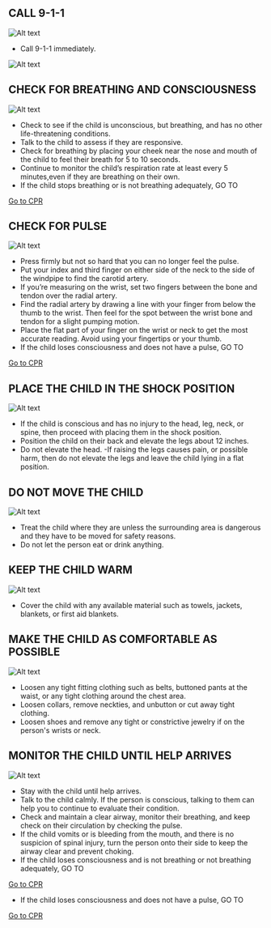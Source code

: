 ## CALL 9-1-1

![Alt text](/Images/AdultShock/adultshock8.jpg)

- Call 9-1-1 immediately.

![Alt text](/Images/AdultShock/adultShock1.jpg)

## CHECK FOR BREATHING AND CONSCIOUSNESS

![Alt text](/Images/ChildShock/childShock1.jpg)

- Check to see if the child is unconscious, but breathing, and has no other life-threatening conditions.
- Talk to the child to assess if they are responsive.
- Check for breathing by placing your cheek near the nose and mouth of the child to feel their breath for 5 to 10 seconds.
- Continue to monitor the child’s respiration rate at least every 5 minutes,even if they are breathing on their own.
- If the child stops breathing or is not breathing adequately, GO TO

[Go to CPR](/instructions/0/0/10)

## CHECK FOR PULSE

![Alt text](/Images/AdultShock/adultShock7.jpg)

- Press firmly but not so hard that you can no longer feel the pulse.
- Put your index and third finger on either side of the neck to the side of the windpipe to find the carotid artery.
- If you’re measuring on the wrist, set two fingers between the bone and tendon over the radial artery.
- Find the radial artery by drawing a line with your finger from below the thumb to the wrist. Then feel for the spot between the wrist bone and tendon for a slight pumping motion.
- Place the flat part of your finger on the wrist or neck to get the most accurate reading. Avoid using your fingertips or your thumb.
- If the child loses consciousness and does not have a pulse, GO TO

[Go to CPR](/instructions/3/2/8)

## PLACE THE CHILD IN THE SHOCK POSITION

![Alt text](/Images/AdultShock/adultShock12.jpg)

- If the child is conscious and has no injury to the head, leg, neck, or spine, then proceed with placing them in the shock position.
- Position the child on their back and elevate the legs about 12 inches.
- Do not elevate the head.
  -If raising the legs causes pain, or possible harm, then do not elevate the legs and leave the child lying in a flat position.

## DO NOT MOVE THE CHILD

![Alt text](/Images/AdultShock/adultShock13.jpg)

- Treat the child where they are unless the surrounding area is dangerous and they have to be moved for safety reasons.
- Do not let the person eat or drink anything.

## KEEP THE CHILD WARM

![Alt text](/Images/ChildShock/childShock4.jpg)

- Cover the child with any available material such as towels, jackets, blankets, or first aid blankets.

## MAKE THE CHILD AS COMFORTABLE AS POSSIBLE

![Alt text](/Images/ChildShock/childShock4.jpg)

- Loosen any tight fitting clothing such as belts, buttoned pants at the waist, or any tight clothing around the chest area.
- Loosen collars, remove neckties, and unbutton or cut away tight clothing.
- Loosen shoes and remove any tight or constrictive jewelry if on the person's wrists or neck.

## MONITOR THE CHILD UNTIL HELP ARRIVES

![Alt text](/Images/ChildShock/childShock4.jpg)

- Stay with the child until help arrives.
- Talk to the child calmly. If the person is conscious, talking to them can help you to continue to evaluate their condition.
- Check and maintain a clear airway, monitor their breathing, and keep check on their circulation by checking the pulse.
- If the child vomits or is bleeding from the mouth, and there is no suspicion of spinal injury, turn the person onto their side to keep the airway clear and prevent choking.
- If the child loses consciousness and is not breathing or not breathing adequately, GO TO

[Go to CPR](/instructions/0/0/13)

- If the child loses consciousness and does not have a pulse, GO TO

[Go to CPR](/instructions/3/2/8)
